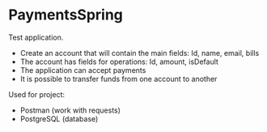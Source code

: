 # PaymentsSpring

Test application.

- Create an account that will contain the main fields: Id, name, email, bills
- The account has fields for operations: Id, amount, isDefault
- The application can accept payments
- It is possible to transfer funds from one account to another

Used for project:
- Postman (work with requests)
- PostgreSQL (database)
